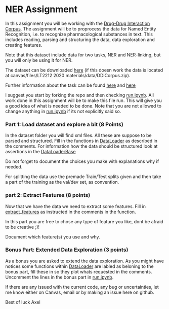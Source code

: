 # NER Assignment

In this assignment you will be working with the [Drug-Drug Interaction Corpus](https://core.ac.uk/download/pdf/82785218.pdf). The assignment will be to proprocess the data for Named Entity Recognition, i.e. to recognize pharmacological substances in text. This includes reading, parsing and structuring the data, data exploration and creating features. 

Note that this dataset include data for two tasks, NER and NER-linking, but you will only be using it for NER. 

The dataset can be downloaded [here](https://canvas.gu.se/files/3359925/download?download_frd=1) (if this doesn work the data is located at canvas/files/LT2212 2020 materials/data/DDICorpus.zip).

Further information about the task can be found [here](https://www.aclweb.org/anthology/S13-2056.pdf) and [here](https://www.cs.york.ac.uk/semeval-2013/task9.html)

I suggest you start by forking the repo and then checking [run.ipynb](https://github.com/AxlAlm/ner_assignment/blob/master/run.ipynb). All work done in this assignment will be to make this file run. This will give you a good idea of what is needed to be done. Note that you are not allowed to change anything in  [run.ipynb](https://github.com/AxlAlm/ner_assignment/blob/master/run.ipynb) if its not explicitly said so.

### Part 1: Load dataset and explore a bit (8 Points)


In the dataset folder you will find xml files. All these are suppose to be parsed and structured. Fill in the functions in [DataLoader](https://github.com/AxlAlm/ner_assignment/blob/master/ass1/data_loading.py#L58) as described in the comments. For information how the data should be structured look at assertions in the [DataLoaderBase](https://github.com/AxlAlm/ner_assignment/blob/master/ass1/data_loading.py#L8)

Do not forget to document the choices you make with explanations why if needed.

For splitting the data use the premade Train/Test splits given and then take a part of the training as the val/dev set, as convention.


### part 2: Extract Features (8 points)

Now that we have the data we need to extract some features. Fill in [extract_features](https://github.com/AxlAlm/ner_assignment/blob/master/ass1/feature_extraction.py#L8) as instructed in the comments in the function.

In this part you are free to chose any type of feature you like, dont be afraid to be creative ;)! 

Document which feature(s) you use and why.


### Bonus Part: Extended Data Exploration (3 points)

As a bonus you are asked to extend the data exploration. As you might have notices some functions within [DataLoader](https://github.com/AxlAlm/ner_assignment/blob/master/ass1/data_loading.py#L58) are labled as beloning to the bonus part, fill these in so they plot whats requested in the comments. Uncomment the lines in the bonus part in [run.ipynb](https://github.com/AxlAlm/ner_assignment/blob/master/run.ipynb). 


If there are any issued with the current code, any bug or uncertainties, let me know either on Canvas, email or by making an issue here on github.

Best of luck 
Axel
